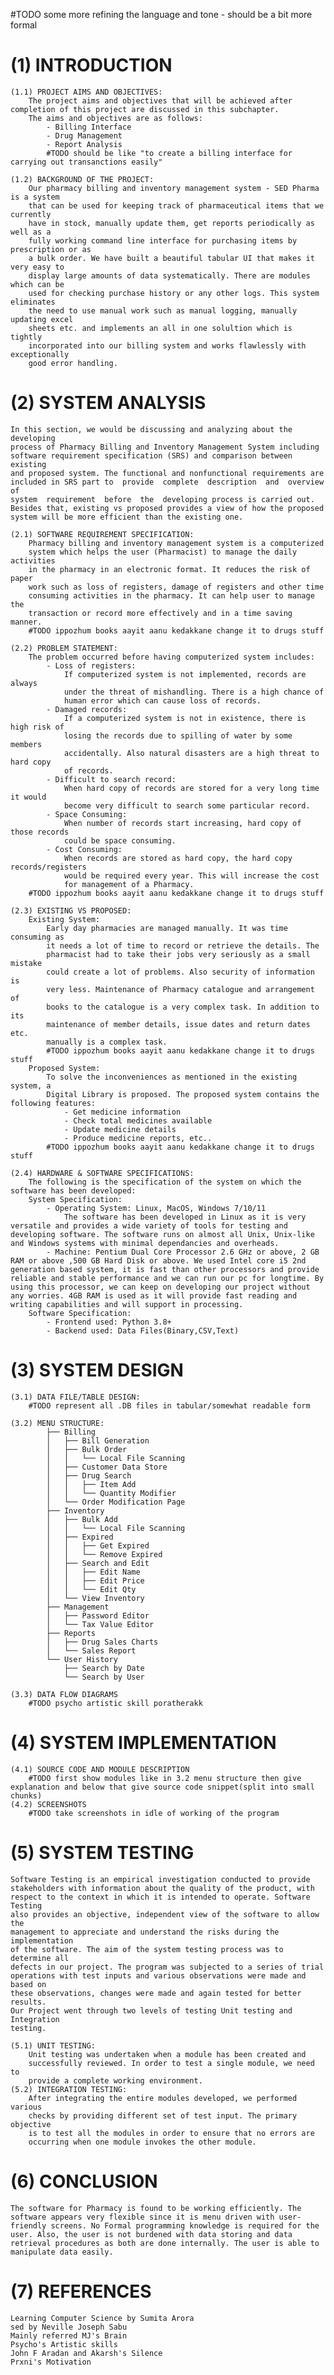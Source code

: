 #TODO some more refining the language and tone - should be a bit more formal

# (1) INTRODUCTION
	(1.1) PROJECT AIMS AND OBJECTIVES:
		The project aims and objectives that will be achieved after completion of this project are discussed in this subchapter.
		The aims and objectives are as follows:
			- Billing Interface
			- Drug Management
			- Report Analysis
			#TODO should be like "to create a billing interface for carrying out transanctions easily"
		
	(1.2) BACKGROUND OF THE PROJECT:
		Our pharmacy billing and inventory management system - SED Pharma is a system
		that can be used for keeping track of pharmaceutical items that we currently
		have in stock, manually update them, get reports periodically as well as a
		fully working command line interface for purchasing items by prescription or as
		a bulk order. We have built a beautiful tabular UI that makes it very easy to
		display large amounts of data systematically. There are modules which can be
		used for checking purchase history or any other logs. This system eliminates
		the need to use manual work such as manual logging, manually updating excel
		sheets etc. and implements an all in one solultion which is tightly
		incorporated into our billing system and works flawlessly with exceptionally
		good error handling.
	
# (2) SYSTEM ANALYSIS
	In this section, we would be discussing and analyzing about the developing
	process of Pharmacy Billing and Inventory Management System including
	software requirement specification (SRS) and comparison between existing
	and proposed system. The functional and nonfunctional requirements are
	included in SRS part to  provide  complete  description  and  overview  of
	system  requirement  before  the  developing process is carried out.
	Besides that, existing vs proposed provides a view of how the proposed
	system will be more efficient than the existing one.
	
	(2.1) SOFTWARE REQUIREMENT SPECIFICATION:
		Pharmacy billing and inventory management system is a computerized
		system which helps the user (Pharmacist) to manage the daily activities
		in the pharmacy in an electronic format. It reduces the risk of paper
		work such as loss of registers, damage of registers and other time
		consuming activities in the pharmacy. It can help user to manage the
		transaction or record more effectively and in a time saving manner. 
		#TODO ippozhum books aayit aanu kedakkane change it to drugs stuff
		
	(2.2) PROBLEM STATEMENT:
		The problem occurred before having computerized system includes:
			- Loss of registers:
				If computerized system is not implemented, records are always
				under the threat of mishandling. There is a high chance of
				human error which can cause loss of records.
			- Damaged records:
				If a computerized system is not in existence, there is high risk of
				losing the records due to spilling of water by some members
				accidentally. Also natural disasters are a high threat to hard copy
				of records.
			- Difficult to search record:
				When hard copy of records are stored for a very long time it would
				become very difficult to search some particular record.
			- Space Consuming:
				When number of records start increasing, hard copy of those records
				could be space consuming.
			- Cost Consuming:
				When records are stored as hard copy, the hard copy records/registers
				would be required every year. This will increase the cost
				for management of a Pharmacy.
		#TODO ippozhum books aayit aanu kedakkane change it to drugs stuff

	(2.3) EXISTING VS PROPOSED:
		Existing System:
			Early day pharmacies are managed manually. It was time consuming as
			it needs a lot of time to record or retrieve the details. The
			pharmacist had to take their jobs very seriously as a small mistake
			could create a lot of problems. Also security of information is
			very less. Maintenance of Pharmacy catalogue and arrangement of
			books to the catalogue is a very complex task. In addition to its
			maintenance of member details, issue dates and return dates etc.
			manually is a complex task.
			#TODO ippozhum books aayit aanu kedakkane change it to drugs stuff
		Proposed System: 
			To solve the inconveniences as mentioned in the existing system, a
			Digital Library is proposed. The proposed system contains the following features:
				- Get medicine information
				- Check total medicines available
				- Update medicine details
				- Produce medicine reports, etc..
			#TODO ippozhum books aayit aanu kedakkane change it to drugs stuff
	
	(2.4) HARDWARE & SOFTWARE SPECIFICATIONS:
		The following is the specification of the system on which the software has been developed:
		System Specification:
			- Operating System: Linux, MacOS, Windows 7/10/11
				The software has been developed in Linux as it is very versatile and provides a wide variety of tools for testing and developing software. The software runs on almost all Unix, Unix-like and Windows systems with minimal dependancies and overheads.
			- Machine: Pentium Dual Core Processor 2.6 GHz or above, 2 GB RAM or above ,500 GB Hard Disk or above. We used Intel core i5 2nd generation based system, it is fast than other processors and provide reliable and stable performance and we can run our pc for longtime. By using this processor, we can keep on developing our project without any worries. 4GB RAM is used as it will provide fast reading and writing capabilities and will support in processing.
		Software Specification: 
			- Frontend used: Python 3.8+
			- Backend used: Data Files(Binary,CSV,Text)

# (3) SYSTEM DESIGN
	(3.1) DATA FILE/TABLE DESIGN:
		#TODO represent all .DB files in tabular/somewhat readable form	
		
	(3.2) MENU STRUCTURE:
			├── Billing
			│   ├── Bill Generation
			│   ├── Bulk Order
			│   │   └── Local File Scanning
			│   ├── Customer Data Store
			│   ├── Drug Search
			│   │   ├── Item Add
			│   │   └── Quantity Modifier
			│   └── Order Modification Page
			├── Inventory
			│   ├── Bulk Add
			│   │   └── Local File Scanning
			│   ├── Expired
			│   │   ├── Get Expired
			│   │   └── Remove Expired
			│   ├── Search and Edit
			│   │   ├── Edit Name
			│   │   ├── Edit Price
			│   │   └── Edit Qty
			│   └── View Inventory
			├── Management
			│   ├── Password Editor
			│   └── Tax Value Editor
			├── Reports
			│   ├── Drug Sales Charts
			│   └── Sales Report
			└── User History
				├── Search by Date
				└── Search by User
				
	(3.3) DATA FLOW DIAGRAMS
		#TODO psycho artistic skill poratherakk
		
# (4) SYSTEM IMPLEMENTATION
	(4.1) SOURCE CODE AND MODULE DESCRIPTION
		#TODO first show modules like in 3.2 menu structure then give explanation and below that give source code snippet(split into small chunks)
	(4.2) SCREENSHOTS
		#TODO take screenshots in idle of working of the program
		
# (5) SYSTEM TESTING
	Software Testing is an empirical investigation conducted to provide
	stakeholders with information about the quality of the product, with
	respect to the context in which it is intended to operate. Software Testing
	also provides an objective, independent view of the software to allow the
	management to appreciate and understand the risks during the implementation
	of the software. The aim of the system testing process was to determine all
	defects in our project. The program was subjected to a series of trial
	operations with test inputs and various observations were made and based on
	these observations, changes were made and again tested for better results.
	Our Project went through two levels of testing Unit testing and Integration
	testing.

	(5.1) UNIT TESTING:
		Unit testing was undertaken when a module has been created and
		successfully reviewed. In order to test a single module, we need to
		provide a complete working environment.
	(5.2) INTEGRATION TESTING:
		After integrating the entire modules developed, we performed various
		checks by providing different set of test input. The primary objective
		is to test all the modules in order to ensure that no errors are
		occurring when one module invokes the other module.

# (6) CONCLUSION
	The software for Pharmacy is found to be working efficiently. The software appears very flexible since it is menu driven with user-friendly screens. No Formal programming knowledge is required for the user. Also, the user is not burdened with data storing and data retrieval procedures as both are done internally. The user is able to manipulate data easily.
	
# (7) REFERENCES
	Learning Computer Science by Sumita Arora
	sed by Neville Joseph Sabu
	Mainly referred MJ's Brain
	Psycho's Artistic skills
	John F Aradan and Akarsh's Silence
	Prxni's Motivation